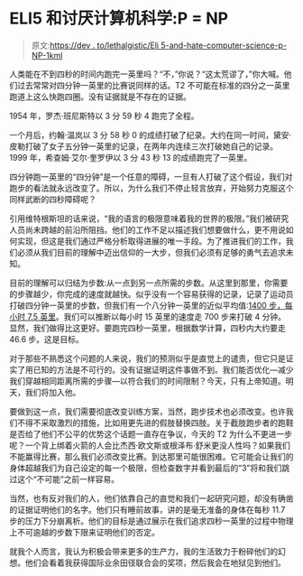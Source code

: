 # ELI5 和讨厌计算机科学:P = NP

> 原文:[https://dev . to/lethalgistic/Eli 5-and-hate-computer-science-p-NP-1kml](https://dev.to/lethargilistic/eli5-and-hate-computer-science-p-np-1kml)

人类能在不到四秒的时间内跑完一英里吗？“不，”你说？“这太荒谬了，”你大喊。他们过去常常对四分钟一英里的比赛说同样的话。T2 不可能在标准的四分之一英里跑道上这么快跑四圈。没有证据就是不存在的证据。

1954 年，罗杰·班尼斯特以 3 分 59 秒 4 跑完了全程。

一个月后，约翰·温岚以 3 分 58 秒 0 的成绩打破了纪录。大约在同一时间，黛安·皮勒打破了女子五分钟一英里的记录，在两年内连续三次打破她自己的记录。1999 年，希查姆·艾尔·奎罗伊以 3 分 43 秒 13 的成绩跑完了一英里。

四分钟跑一英里的“四分钟”是一个任意的障碍，一旦有人打破了这个假设，我们对跑步的看法就永远改变了。所以，为什么我们不停止轻言放弃，开始努力克服这个同样武断的四秒障碍呢？

引用维特根斯坦的话来说，“我的语言的极限意味着我的世界的极限。”我们被研究人员尚未跨越的前沿所阻挡。他们的工作不足以描述我们想要做什么，更不用说如何实现，但这是我们通过严格分析取得进展的唯一手段。为了推进我们的工作，我们必须从我们目前的理解中迈出信仰的一大步，但我们必须有足够的勇气去追求未知。

目前的理解可以归结为步数:从一点到另一点所需的步数。从这里到那里，你需要的步骤越少，你完成的速度就越快。似乎没有一个容易获得的记录，记录了运动员打破四分钟一英里的步数，但我们有一个八分钟一英里的近似平均值:[1400 步，每小时 7.5 英里](https://www.verywellfit.com/how-many-walking-steps-are-in-a-mile-3435916)。我们可以推断以每小时 15 英里的速度走 700 步来打破 4 分钟。显然，我们做得比这更好。要跑完四秒一英里，根据数学计算，四秒内大约要走 46.6 步。这是目标。

对于那些不熟悉这个问题的人来说，我们的预测似乎是直觉上的谴责，但它只是证实了用已知的方法是不可行的。没有证据证明这件事做不到。我们能否优化—减少我们穿越相同距离所需的步骤—以符合我们的时间限制？今天，只有上帝知道。明天，我们将加入他。

要做到这一点，我们需要彻底改变训练方案，当然，跑步技术也必须改变。也许我们不得不采取激烈的措施，比如用更先进的假肢替换四肢。关于截肢跑步者的跑鞋是否给了他们不公平的优势这个话题一直存在争议，今天的 T2 为什么不更进一步呢？一个背上绑着火箭的人会比杰西·欧文斯或根泽布·舒米更没人性吗？如果我们不能赢得比赛，那么我们必须改变比赛。到达那里可能很困难。它可能会让我们的身体超越我们为自己设定的每一个极限，但检查数字并看到最后的“3”将和我们跳过这个“不可能”之前一样容易。

当然，也有反对我们的人，他们依靠自己的直觉和我们一起研究问题，却没有确凿的证据证明他们的名字。他们只有睡前故事，讲的是毫无准备的身体在每秒 11.7 步的压力下分崩离析。他们的目标是通过展示在我们追求四秒一英里的过程中物理上不可逾越的步数下限来证明他们的否定。

就我个人而言，我认为积极会带来更多的生产力，我的生活致力于粉碎他们的幻想。他们会看着我获得国际业余田径联合会的奖项，然后我会在地狱见到他们。